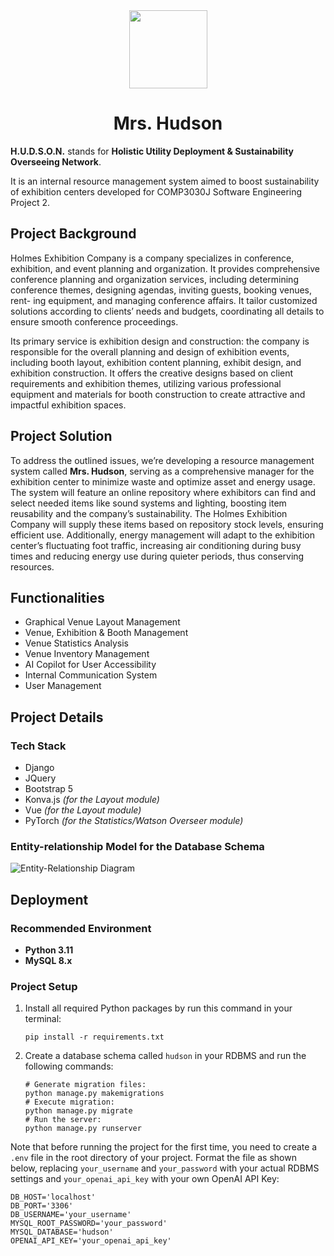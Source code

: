 <div align="center" id="madewithlua">
  <img
    src="https://github.com/LegendBug/COMP3030J-Hudson/blob/main/hudson-logo.png"
    width="125"
    height="125"
  />
</div>
<h1 align="center">Mrs. Hudson</h1>

**H.U.D.S.O.N.** stands for **Holistic Utility Deployment & Sustainability Overseeing Network**.

It is an internal resource management system aimed to boost sustainability of exhibition centers developed for COMP3030J Software Engineering Project 2.

## Project Background

Holmes Exhibition Company is a company specializes in conference, exhibition, and event planning and organization. It provides comprehensive conference planning and organization services, including determining conference themes, designing agendas, inviting guests, booking venues, rent- ing equipment, and managing conference affairs. It tailor customized solutions according to clients’ needs and budgets, coordinating all details to ensure smooth conference proceedings.

Its primary service is exhibition design and construction: the company is responsible for the overall planning and design of exhibition events, including booth layout, exhibition content planning, exhibit design, and exhibition construction. It offers the creative designs based on client requirements and exhibition themes, utilizing various professional equipment and materials for booth construction to create attractive and impactful exhibition spaces.

## Project Solution

To address the outlined issues, we’re developing a resource management system called **Mrs. Hudson**, serving as a comprehensive manager for the exhibition center to minimize waste and optimize asset and energy usage. The system will feature an online repository where exhibitors can find and select needed items like sound systems and lighting, boosting item reusability and the company’s sustainability. The Holmes Exhibition Company will supply these items based on repository stock levels, ensuring efficient use. Additionally, energy management will adapt to the exhibition center’s fluctuating foot traffic, increasing air conditioning during busy times and reducing energy use during quieter periods, thus conserving resources.

## Functionalities

+ Graphical Venue Layout Management
+ Venue, Exhibition & Booth Management
+ Venue Statistics Analysis
+ Venue Inventory Management
+ AI Copilot for User Accessibility
+ Internal Communication System
+ User Management

## Project Details

### Tech Stack

+ Django
+ JQuery
+ Bootstrap 5
+ Konva.js *(for the Layout module)*
+ Vue *(for the Layout module)*
+ PyTorch *(for the Statistics/Watson Overseer module)*

### Entity-relationship Model for the Database Schema

<img src="https://github.com/LegendBug/COMP3030J-Hudson/blob/main/er-diagram.png" alt="Entity-Relationship Diagram" style="zoom:100%;" />

## Deployment

### Recommended Environment

+ **Python 3.11**
+ **MySQL 8.x**

### Project Setup

1. Install all required Python packages by run this command in your terminal:

    ```shell
    pip install -r requirements.txt
    ```

2. Create a database schema called `hudson` in your RDBMS and run the following commands:

    ``` shell
    # Generate migration files:
    python manage.py makemigrations
    # Execute migration:
    python manage.py migrate
    # Run the server:
    python manage.py runserver
    ```

Note that before running the project for the first time, you need to create a `.env` file in the root directory of your project. Format the file as shown below, replacing `your_username` and `your_password` with your actual RDBMS settings and `your_openai_api_key` with your own OpenAI API Key:

```text
DB_HOST='localhost'
DB_PORT='3306'
DB_USERNAME='your_username'
MYSQL_ROOT_PASSWORD='your_password'
MYSQL_DATABASE='hudson'
OPENAI_API_KEY='your_openai_api_key'
```
